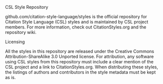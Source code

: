 CSL Style Repository

github.com/citation-style-language/styles is the official repository for Citation Style Language (CSL) styles and is maintained by CSL project members. For more information, check out CitationStyles.org and the repository wiki.

Licensing

All the styles in this repository are released under the Creative Commons Attribution-ShareAlike 3.0 Unported license. For attribution, any software using CSL styles from this repository must include a clear mention of the CSL project and a link to CitationStyles.org. When distributing these styles, the listings of authors and contributors in the style metadata must be kept as is.

